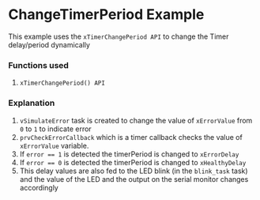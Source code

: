 # ChangeTimerPeriod Example

This example uses the `xTimerChangePeriod API` to change the Timer delay/period dynamically

### Functions used

1. `xTimerChangePeriod() API`

### Explanation

1. `vSimulateError` task is created to change the value of `xErrorValue` from `0` to `1` to indicate error
2. `prvCheckErrorCallback` which is a timer callback checks the value of `xErrorValue` variable.
3. If `error == 1` is detected the timerPeriod is changed to `xErrorDelay`
4. If `error == 0` is detected the timerPeriod is changed to `xHealthyDelay`
5. This delay values are also fed to the LED blink (in the `blink_task` task) and the value of the LED and the output on the serial monitor changes accordingly
